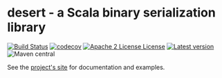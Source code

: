 # desert - a Scala binary serialization library
[![Build Status](https://travis-ci.org/vigoo/desert.svg?branch=master)](https://travis-ci.org/vigoo/prox)
[![codecov](https://codecov.io/gh/vigoo/desert/branch/master/graph/badge.svg)](https://codecov.io/gh/vigoo/prox)
[![Apache 2 License License](http://img.shields.io/badge/license-APACHE2-blue.svg)](http://www.apache.org/licenses/LICENSE-2.0)
[![Latest version](https://index.scala-lang.org/vigoo/desert/desert/latest.svg)](https://index.scala-lang.org/vigoo/prox/prox)
![Maven central](https://img.shields.io/maven-central/v/io.github.vigoo/desert_2.13.svg?style=flat-square)

See the [project's site](https://vigoo.github.io/desert) for documentation and examples.
 

 